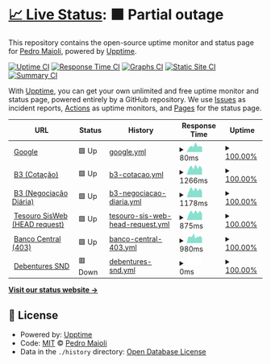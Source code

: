 # [📈 Live Status](https://mai0li.github.io/status): <!--live status--> **🟧 Partial outage**

This repository contains the open-source uptime monitor and status page for [Pedro Maioli](https://mai0li.github.io/status), powered by [Upptime](https://github.com/upptime/upptime).

[![Uptime CI](https://github.com/mai0li/status/workflows/Uptime%20CI/badge.svg)](https://github.com/upptime/upptime/actions?query=workflow%3A%22Uptime+CI%22)
[![Response Time CI](https://github.com/mai0li/status/workflows/Response%20Time%20CI/badge.svg)](https://github.com/upptime/upptime/actions?query=workflow%3A%22Response+Time+CI%22)
[![Graphs CI](https://github.com/mai0li/status/workflows/Graphs%20CI/badge.svg)](https://github.com/upptime/upptime/actions?query=workflow%3A%22Graphs+CI%22)
[![Static Site CI](https://github.com/mai0li/status/workflows/Static%20Site%20CI/badge.svg)](https://github.com/upptime/upptime/actions?query=workflow%3A%22Static+Site+CI%22)
[![Summary CI](https://github.com/mai0li/status/workflows/Summary%20CI/badge.svg)](https://github.com/upptime/upptime/actions?query=workflow%3A%22Summary+CI%22)

With [Upptime](https://upptime.js.org), you can get your own unlimited and free uptime monitor and status page, powered entirely by a GitHub repository. We use [Issues](https://github.com/mai0li/status/issues) as incident reports, [Actions](https://github.com/mai0li/status/actions) as uptime monitors, and [Pages](https://mai0li.github.io/status) for the status page.

<!--start: status pages-->
<!-- This summary is generated by Upptime (https://github.com/upptime/upptime) -->
<!-- Do not edit this manually, your changes will be overwritten -->
<!-- prettier-ignore -->
| URL | Status | History | Response Time | Uptime |
| --- | ------ | ------- | ------------- | ------ |
| <img alt="" src="https://favicons.githubusercontent.com/www.google.com" height="13"> [Google](https://www.google.com) | 🟩 Up | [google.yml](https://github.com/mai0li/status/commits/HEAD/history/google.yml) | <details><summary><img alt="Response time graph" src="./graphs/google/response-time-week.png" height="20"> 80ms</summary><br><a href="https://mai0li.github.io/status/history/google"><img alt="Response time 91" src="https://img.shields.io/endpoint?url=https%3A%2F%2Fraw.githubusercontent.com%2Fmai0li%2Fstatus%2FHEAD%2Fapi%2Fgoogle%2Fresponse-time.json"></a><br><a href="https://mai0li.github.io/status/history/google"><img alt="24-hour response time 68" src="https://img.shields.io/endpoint?url=https%3A%2F%2Fraw.githubusercontent.com%2Fmai0li%2Fstatus%2FHEAD%2Fapi%2Fgoogle%2Fresponse-time-day.json"></a><br><a href="https://mai0li.github.io/status/history/google"><img alt="7-day response time 80" src="https://img.shields.io/endpoint?url=https%3A%2F%2Fraw.githubusercontent.com%2Fmai0li%2Fstatus%2FHEAD%2Fapi%2Fgoogle%2Fresponse-time-week.json"></a><br><a href="https://mai0li.github.io/status/history/google"><img alt="30-day response time 93" src="https://img.shields.io/endpoint?url=https%3A%2F%2Fraw.githubusercontent.com%2Fmai0li%2Fstatus%2FHEAD%2Fapi%2Fgoogle%2Fresponse-time-month.json"></a><br><a href="https://mai0li.github.io/status/history/google"><img alt="1-year response time 92" src="https://img.shields.io/endpoint?url=https%3A%2F%2Fraw.githubusercontent.com%2Fmai0li%2Fstatus%2FHEAD%2Fapi%2Fgoogle%2Fresponse-time-year.json"></a></details> | <details><summary><a href="https://mai0li.github.io/status/history/google">100.00%</a></summary><a href="https://mai0li.github.io/status/history/google"><img alt="All-time uptime 100.00%" src="https://img.shields.io/endpoint?url=https%3A%2F%2Fraw.githubusercontent.com%2Fmai0li%2Fstatus%2FHEAD%2Fapi%2Fgoogle%2Fuptime.json"></a><br><a href="https://mai0li.github.io/status/history/google"><img alt="24-hour uptime 100.00%" src="https://img.shields.io/endpoint?url=https%3A%2F%2Fraw.githubusercontent.com%2Fmai0li%2Fstatus%2FHEAD%2Fapi%2Fgoogle%2Fuptime-day.json"></a><br><a href="https://mai0li.github.io/status/history/google"><img alt="7-day uptime 100.00%" src="https://img.shields.io/endpoint?url=https%3A%2F%2Fraw.githubusercontent.com%2Fmai0li%2Fstatus%2FHEAD%2Fapi%2Fgoogle%2Fuptime-week.json"></a><br><a href="https://mai0li.github.io/status/history/google"><img alt="30-day uptime 100.00%" src="https://img.shields.io/endpoint?url=https%3A%2F%2Fraw.githubusercontent.com%2Fmai0li%2Fstatus%2FHEAD%2Fapi%2Fgoogle%2Fuptime-month.json"></a><br><a href="https://mai0li.github.io/status/history/google"><img alt="1-year uptime 100.00%" src="https://img.shields.io/endpoint?url=https%3A%2F%2Fraw.githubusercontent.com%2Fmai0li%2Fstatus%2FHEAD%2Fapi%2Fgoogle%2Fuptime-year.json"></a></details>
| <img alt="" src="https://favicons.githubusercontent.com/www.b3.com.br" height="13"> [B3 (Cotação)](http://www.b3.com.br/pt_br/market-data-e-indices/servicos-de-dados/market-data/cotacoes/) | 🟩 Up | [b3-cotacao.yml](https://github.com/mai0li/status/commits/HEAD/history/b3-cotacao.yml) | <details><summary><img alt="Response time graph" src="./graphs/b3-cotacao/response-time-week.png" height="20"> 1266ms</summary><br><a href="https://mai0li.github.io/status/history/b3-cotacao"><img alt="Response time 1748" src="https://img.shields.io/endpoint?url=https%3A%2F%2Fraw.githubusercontent.com%2Fmai0li%2Fstatus%2FHEAD%2Fapi%2Fb3-cotacao%2Fresponse-time.json"></a><br><a href="https://mai0li.github.io/status/history/b3-cotacao"><img alt="24-hour response time 968" src="https://img.shields.io/endpoint?url=https%3A%2F%2Fraw.githubusercontent.com%2Fmai0li%2Fstatus%2FHEAD%2Fapi%2Fb3-cotacao%2Fresponse-time-day.json"></a><br><a href="https://mai0li.github.io/status/history/b3-cotacao"><img alt="7-day response time 1266" src="https://img.shields.io/endpoint?url=https%3A%2F%2Fraw.githubusercontent.com%2Fmai0li%2Fstatus%2FHEAD%2Fapi%2Fb3-cotacao%2Fresponse-time-week.json"></a><br><a href="https://mai0li.github.io/status/history/b3-cotacao"><img alt="30-day response time 1508" src="https://img.shields.io/endpoint?url=https%3A%2F%2Fraw.githubusercontent.com%2Fmai0li%2Fstatus%2FHEAD%2Fapi%2Fb3-cotacao%2Fresponse-time-month.json"></a><br><a href="https://mai0li.github.io/status/history/b3-cotacao"><img alt="1-year response time 1903" src="https://img.shields.io/endpoint?url=https%3A%2F%2Fraw.githubusercontent.com%2Fmai0li%2Fstatus%2FHEAD%2Fapi%2Fb3-cotacao%2Fresponse-time-year.json"></a></details> | <details><summary><a href="https://mai0li.github.io/status/history/b3-cotacao">100.00%</a></summary><a href="https://mai0li.github.io/status/history/b3-cotacao"><img alt="All-time uptime 100.00%" src="https://img.shields.io/endpoint?url=https%3A%2F%2Fraw.githubusercontent.com%2Fmai0li%2Fstatus%2FHEAD%2Fapi%2Fb3-cotacao%2Fuptime.json"></a><br><a href="https://mai0li.github.io/status/history/b3-cotacao"><img alt="24-hour uptime 100.00%" src="https://img.shields.io/endpoint?url=https%3A%2F%2Fraw.githubusercontent.com%2Fmai0li%2Fstatus%2FHEAD%2Fapi%2Fb3-cotacao%2Fuptime-day.json"></a><br><a href="https://mai0li.github.io/status/history/b3-cotacao"><img alt="7-day uptime 100.00%" src="https://img.shields.io/endpoint?url=https%3A%2F%2Fraw.githubusercontent.com%2Fmai0li%2Fstatus%2FHEAD%2Fapi%2Fb3-cotacao%2Fuptime-week.json"></a><br><a href="https://mai0li.github.io/status/history/b3-cotacao"><img alt="30-day uptime 100.00%" src="https://img.shields.io/endpoint?url=https%3A%2F%2Fraw.githubusercontent.com%2Fmai0li%2Fstatus%2FHEAD%2Fapi%2Fb3-cotacao%2Fuptime-month.json"></a><br><a href="https://mai0li.github.io/status/history/b3-cotacao"><img alt="1-year uptime 100.00%" src="https://img.shields.io/endpoint?url=https%3A%2F%2Fraw.githubusercontent.com%2Fmai0li%2Fstatus%2FHEAD%2Fapi%2Fb3-cotacao%2Fuptime-year.json"></a></details>
| <img alt="" src="https://favicons.githubusercontent.com/www.b3.com.br" height="13"> [B3 (Negociação Diária)](http://www.b3.com.br/pt_br/market-data-e-indices/servicos-de-dados/market-data/historico/boletins-diarios/pesquisa-por-pregao/pesquisa-por-pregao/) | 🟩 Up | [b3-negociacao-diaria.yml](https://github.com/mai0li/status/commits/HEAD/history/b3-negociacao-diaria.yml) | <details><summary><img alt="Response time graph" src="./graphs/b3-negociacao-diaria/response-time-week.png" height="20"> 1178ms</summary><br><a href="https://mai0li.github.io/status/history/b3-negociacao-diaria"><img alt="Response time 1070" src="https://img.shields.io/endpoint?url=https%3A%2F%2Fraw.githubusercontent.com%2Fmai0li%2Fstatus%2FHEAD%2Fapi%2Fb3-negociacao-diaria%2Fresponse-time.json"></a><br><a href="https://mai0li.github.io/status/history/b3-negociacao-diaria"><img alt="24-hour response time 922" src="https://img.shields.io/endpoint?url=https%3A%2F%2Fraw.githubusercontent.com%2Fmai0li%2Fstatus%2FHEAD%2Fapi%2Fb3-negociacao-diaria%2Fresponse-time-day.json"></a><br><a href="https://mai0li.github.io/status/history/b3-negociacao-diaria"><img alt="7-day response time 1178" src="https://img.shields.io/endpoint?url=https%3A%2F%2Fraw.githubusercontent.com%2Fmai0li%2Fstatus%2FHEAD%2Fapi%2Fb3-negociacao-diaria%2Fresponse-time-week.json"></a><br><a href="https://mai0li.github.io/status/history/b3-negociacao-diaria"><img alt="30-day response time 1112" src="https://img.shields.io/endpoint?url=https%3A%2F%2Fraw.githubusercontent.com%2Fmai0li%2Fstatus%2FHEAD%2Fapi%2Fb3-negociacao-diaria%2Fresponse-time-month.json"></a><br><a href="https://mai0li.github.io/status/history/b3-negociacao-diaria"><img alt="1-year response time 1321" src="https://img.shields.io/endpoint?url=https%3A%2F%2Fraw.githubusercontent.com%2Fmai0li%2Fstatus%2FHEAD%2Fapi%2Fb3-negociacao-diaria%2Fresponse-time-year.json"></a></details> | <details><summary><a href="https://mai0li.github.io/status/history/b3-negociacao-diaria">100.00%</a></summary><a href="https://mai0li.github.io/status/history/b3-negociacao-diaria"><img alt="All-time uptime 100.00%" src="https://img.shields.io/endpoint?url=https%3A%2F%2Fraw.githubusercontent.com%2Fmai0li%2Fstatus%2FHEAD%2Fapi%2Fb3-negociacao-diaria%2Fuptime.json"></a><br><a href="https://mai0li.github.io/status/history/b3-negociacao-diaria"><img alt="24-hour uptime 100.00%" src="https://img.shields.io/endpoint?url=https%3A%2F%2Fraw.githubusercontent.com%2Fmai0li%2Fstatus%2FHEAD%2Fapi%2Fb3-negociacao-diaria%2Fuptime-day.json"></a><br><a href="https://mai0li.github.io/status/history/b3-negociacao-diaria"><img alt="7-day uptime 100.00%" src="https://img.shields.io/endpoint?url=https%3A%2F%2Fraw.githubusercontent.com%2Fmai0li%2Fstatus%2FHEAD%2Fapi%2Fb3-negociacao-diaria%2Fuptime-week.json"></a><br><a href="https://mai0li.github.io/status/history/b3-negociacao-diaria"><img alt="30-day uptime 100.00%" src="https://img.shields.io/endpoint?url=https%3A%2F%2Fraw.githubusercontent.com%2Fmai0li%2Fstatus%2FHEAD%2Fapi%2Fb3-negociacao-diaria%2Fuptime-month.json"></a><br><a href="https://mai0li.github.io/status/history/b3-negociacao-diaria"><img alt="1-year uptime 100.00%" src="https://img.shields.io/endpoint?url=https%3A%2F%2Fraw.githubusercontent.com%2Fmai0li%2Fstatus%2FHEAD%2Fapi%2Fb3-negociacao-diaria%2Fuptime-year.json"></a></details>
| <img alt="" src="https://favicons.githubusercontent.com/sisweb.tesouro.gov.br" height="13"> [Tesouro SisWeb (HEAD request)](https://sisweb.tesouro.gov.br/apex/f?p=2501:9::::9:P9_ID_PUBLICACAO:28715) | 🟩 Up | [tesouro-sis-web-head-request.yml](https://github.com/mai0li/status/commits/HEAD/history/tesouro-sis-web-head-request.yml) | <details><summary><img alt="Response time graph" src="./graphs/tesouro-sis-web-head-request/response-time-week.png" height="20"> 875ms</summary><br><a href="https://mai0li.github.io/status/history/tesouro-sis-web-head-request"><img alt="Response time 1276" src="https://img.shields.io/endpoint?url=https%3A%2F%2Fraw.githubusercontent.com%2Fmai0li%2Fstatus%2FHEAD%2Fapi%2Ftesouro-sis-web-head-request%2Fresponse-time.json"></a><br><a href="https://mai0li.github.io/status/history/tesouro-sis-web-head-request"><img alt="24-hour response time 711" src="https://img.shields.io/endpoint?url=https%3A%2F%2Fraw.githubusercontent.com%2Fmai0li%2Fstatus%2FHEAD%2Fapi%2Ftesouro-sis-web-head-request%2Fresponse-time-day.json"></a><br><a href="https://mai0li.github.io/status/history/tesouro-sis-web-head-request"><img alt="7-day response time 875" src="https://img.shields.io/endpoint?url=https%3A%2F%2Fraw.githubusercontent.com%2Fmai0li%2Fstatus%2FHEAD%2Fapi%2Ftesouro-sis-web-head-request%2Fresponse-time-week.json"></a><br><a href="https://mai0li.github.io/status/history/tesouro-sis-web-head-request"><img alt="30-day response time 858" src="https://img.shields.io/endpoint?url=https%3A%2F%2Fraw.githubusercontent.com%2Fmai0li%2Fstatus%2FHEAD%2Fapi%2Ftesouro-sis-web-head-request%2Fresponse-time-month.json"></a><br><a href="https://mai0li.github.io/status/history/tesouro-sis-web-head-request"><img alt="1-year response time 1190" src="https://img.shields.io/endpoint?url=https%3A%2F%2Fraw.githubusercontent.com%2Fmai0li%2Fstatus%2FHEAD%2Fapi%2Ftesouro-sis-web-head-request%2Fresponse-time-year.json"></a></details> | <details><summary><a href="https://mai0li.github.io/status/history/tesouro-sis-web-head-request">100.00%</a></summary><a href="https://mai0li.github.io/status/history/tesouro-sis-web-head-request"><img alt="All-time uptime 100.00%" src="https://img.shields.io/endpoint?url=https%3A%2F%2Fraw.githubusercontent.com%2Fmai0li%2Fstatus%2FHEAD%2Fapi%2Ftesouro-sis-web-head-request%2Fuptime.json"></a><br><a href="https://mai0li.github.io/status/history/tesouro-sis-web-head-request"><img alt="24-hour uptime 100.00%" src="https://img.shields.io/endpoint?url=https%3A%2F%2Fraw.githubusercontent.com%2Fmai0li%2Fstatus%2FHEAD%2Fapi%2Ftesouro-sis-web-head-request%2Fuptime-day.json"></a><br><a href="https://mai0li.github.io/status/history/tesouro-sis-web-head-request"><img alt="7-day uptime 100.00%" src="https://img.shields.io/endpoint?url=https%3A%2F%2Fraw.githubusercontent.com%2Fmai0li%2Fstatus%2FHEAD%2Fapi%2Ftesouro-sis-web-head-request%2Fuptime-week.json"></a><br><a href="https://mai0li.github.io/status/history/tesouro-sis-web-head-request"><img alt="30-day uptime 100.00%" src="https://img.shields.io/endpoint?url=https%3A%2F%2Fraw.githubusercontent.com%2Fmai0li%2Fstatus%2FHEAD%2Fapi%2Ftesouro-sis-web-head-request%2Fuptime-month.json"></a><br><a href="https://mai0li.github.io/status/history/tesouro-sis-web-head-request"><img alt="1-year uptime 100.00%" src="https://img.shields.io/endpoint?url=https%3A%2F%2Fraw.githubusercontent.com%2Fmai0li%2Fstatus%2FHEAD%2Fapi%2Ftesouro-sis-web-head-request%2Fuptime-year.json"></a></details>
| <img alt="" src="https://favicons.githubusercontent.com/www4.bcb.gov.br" height="13"> [Banco Central (403)](https://www4.bcb.gov.br/pom/demab/negociacoes/) | 🟩 Up | [banco-central-403.yml](https://github.com/mai0li/status/commits/HEAD/history/banco-central-403.yml) | <details><summary><img alt="Response time graph" src="./graphs/banco-central-403/response-time-week.png" height="20"> 980ms</summary><br><a href="https://mai0li.github.io/status/history/banco-central-403"><img alt="Response time 1158" src="https://img.shields.io/endpoint?url=https%3A%2F%2Fraw.githubusercontent.com%2Fmai0li%2Fstatus%2FHEAD%2Fapi%2Fbanco-central-403%2Fresponse-time.json"></a><br><a href="https://mai0li.github.io/status/history/banco-central-403"><img alt="24-hour response time 695" src="https://img.shields.io/endpoint?url=https%3A%2F%2Fraw.githubusercontent.com%2Fmai0li%2Fstatus%2FHEAD%2Fapi%2Fbanco-central-403%2Fresponse-time-day.json"></a><br><a href="https://mai0li.github.io/status/history/banco-central-403"><img alt="7-day response time 980" src="https://img.shields.io/endpoint?url=https%3A%2F%2Fraw.githubusercontent.com%2Fmai0li%2Fstatus%2FHEAD%2Fapi%2Fbanco-central-403%2Fresponse-time-week.json"></a><br><a href="https://mai0li.github.io/status/history/banco-central-403"><img alt="30-day response time 981" src="https://img.shields.io/endpoint?url=https%3A%2F%2Fraw.githubusercontent.com%2Fmai0li%2Fstatus%2FHEAD%2Fapi%2Fbanco-central-403%2Fresponse-time-month.json"></a><br><a href="https://mai0li.github.io/status/history/banco-central-403"><img alt="1-year response time 1215" src="https://img.shields.io/endpoint?url=https%3A%2F%2Fraw.githubusercontent.com%2Fmai0li%2Fstatus%2FHEAD%2Fapi%2Fbanco-central-403%2Fresponse-time-year.json"></a></details> | <details><summary><a href="https://mai0li.github.io/status/history/banco-central-403">100.00%</a></summary><a href="https://mai0li.github.io/status/history/banco-central-403"><img alt="All-time uptime 100.00%" src="https://img.shields.io/endpoint?url=https%3A%2F%2Fraw.githubusercontent.com%2Fmai0li%2Fstatus%2FHEAD%2Fapi%2Fbanco-central-403%2Fuptime.json"></a><br><a href="https://mai0li.github.io/status/history/banco-central-403"><img alt="24-hour uptime 100.00%" src="https://img.shields.io/endpoint?url=https%3A%2F%2Fraw.githubusercontent.com%2Fmai0li%2Fstatus%2FHEAD%2Fapi%2Fbanco-central-403%2Fuptime-day.json"></a><br><a href="https://mai0li.github.io/status/history/banco-central-403"><img alt="7-day uptime 100.00%" src="https://img.shields.io/endpoint?url=https%3A%2F%2Fraw.githubusercontent.com%2Fmai0li%2Fstatus%2FHEAD%2Fapi%2Fbanco-central-403%2Fuptime-week.json"></a><br><a href="https://mai0li.github.io/status/history/banco-central-403"><img alt="30-day uptime 100.00%" src="https://img.shields.io/endpoint?url=https%3A%2F%2Fraw.githubusercontent.com%2Fmai0li%2Fstatus%2FHEAD%2Fapi%2Fbanco-central-403%2Fuptime-month.json"></a><br><a href="https://mai0li.github.io/status/history/banco-central-403"><img alt="1-year uptime 100.00%" src="https://img.shields.io/endpoint?url=https%3A%2F%2Fraw.githubusercontent.com%2Fmai0li%2Fstatus%2FHEAD%2Fapi%2Fbanco-central-403%2Fuptime-year.json"></a></details>
| <img alt="" src="https://favicons.githubusercontent.com/www.debentures.com.br" height="13"> [Debentures SND](http://www.debentures.com.br/exploreosnd/consultaadados/eventosfinanceiros/pudeeventos_r.asp) | 🟥 Down | [debentures-snd.yml](https://github.com/mai0li/status/commits/HEAD/history/debentures-snd.yml) | <details><summary><img alt="Response time graph" src="./graphs/debentures-snd/response-time-week.png" height="20"> 0ms</summary><br><a href="https://mai0li.github.io/status/history/debentures-snd"><img alt="Response time 0" src="https://img.shields.io/endpoint?url=https%3A%2F%2Fraw.githubusercontent.com%2Fmai0li%2Fstatus%2FHEAD%2Fapi%2Fdebentures-snd%2Fresponse-time.json"></a><br><a href="https://mai0li.github.io/status/history/debentures-snd"><img alt="24-hour response time 0" src="https://img.shields.io/endpoint?url=https%3A%2F%2Fraw.githubusercontent.com%2Fmai0li%2Fstatus%2FHEAD%2Fapi%2Fdebentures-snd%2Fresponse-time-day.json"></a><br><a href="https://mai0li.github.io/status/history/debentures-snd"><img alt="7-day response time 0" src="https://img.shields.io/endpoint?url=https%3A%2F%2Fraw.githubusercontent.com%2Fmai0li%2Fstatus%2FHEAD%2Fapi%2Fdebentures-snd%2Fresponse-time-week.json"></a><br><a href="https://mai0li.github.io/status/history/debentures-snd"><img alt="30-day response time 0" src="https://img.shields.io/endpoint?url=https%3A%2F%2Fraw.githubusercontent.com%2Fmai0li%2Fstatus%2FHEAD%2Fapi%2Fdebentures-snd%2Fresponse-time-month.json"></a><br><a href="https://mai0li.github.io/status/history/debentures-snd"><img alt="1-year response time 0" src="https://img.shields.io/endpoint?url=https%3A%2F%2Fraw.githubusercontent.com%2Fmai0li%2Fstatus%2FHEAD%2Fapi%2Fdebentures-snd%2Fresponse-time-year.json"></a></details> | <details><summary><a href="https://mai0li.github.io/status/history/debentures-snd">100.00%</a></summary><a href="https://mai0li.github.io/status/history/debentures-snd"><img alt="All-time uptime 100.00%" src="https://img.shields.io/endpoint?url=https%3A%2F%2Fraw.githubusercontent.com%2Fmai0li%2Fstatus%2FHEAD%2Fapi%2Fdebentures-snd%2Fuptime.json"></a><br><a href="https://mai0li.github.io/status/history/debentures-snd"><img alt="24-hour uptime 100.00%" src="https://img.shields.io/endpoint?url=https%3A%2F%2Fraw.githubusercontent.com%2Fmai0li%2Fstatus%2FHEAD%2Fapi%2Fdebentures-snd%2Fuptime-day.json"></a><br><a href="https://mai0li.github.io/status/history/debentures-snd"><img alt="7-day uptime 100.00%" src="https://img.shields.io/endpoint?url=https%3A%2F%2Fraw.githubusercontent.com%2Fmai0li%2Fstatus%2FHEAD%2Fapi%2Fdebentures-snd%2Fuptime-week.json"></a><br><a href="https://mai0li.github.io/status/history/debentures-snd"><img alt="30-day uptime 100.00%" src="https://img.shields.io/endpoint?url=https%3A%2F%2Fraw.githubusercontent.com%2Fmai0li%2Fstatus%2FHEAD%2Fapi%2Fdebentures-snd%2Fuptime-month.json"></a><br><a href="https://mai0li.github.io/status/history/debentures-snd"><img alt="1-year uptime 100.00%" src="https://img.shields.io/endpoint?url=https%3A%2F%2Fraw.githubusercontent.com%2Fmai0li%2Fstatus%2FHEAD%2Fapi%2Fdebentures-snd%2Fuptime-year.json"></a></details>

<!--end: status pages-->

[**Visit our status website →**](https://mai0li.github.io/status)

## 📄 License

- Powered by: [Upptime](https://github.com/upptime/upptime)
- Code: [MIT](./LICENSE) © [Pedro Maioli](https://mai0li.github.io/status)
- Data in the `./history` directory: [Open Database License](https://opendatacommons.org/licenses/odbl/1-0/)
